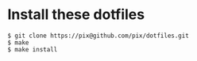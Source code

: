 Install these dotfiles
======================

    $ git clone https://pix@github.com/pix/dotfiles.git
    $ make 
    $ make install
